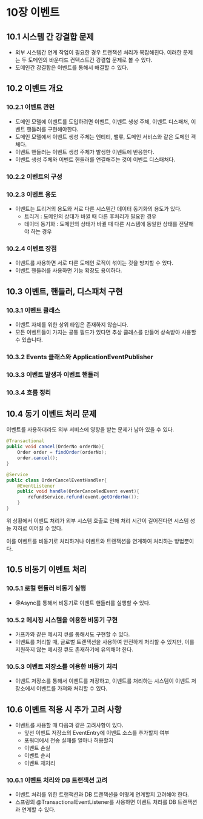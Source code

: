 # 10장 이벤트

## 10.1 시스템 간 강결합 문제

* 외부 시스템간 연계 작업이 필요한 경우 트랜잭션 처리가 복잡해진다. 이러한 문제는 두 도메인의 바운디드 컨텍스트간 강결합 문제로 볼 수 있다.
* 도메인간 강결합은 이벤트를 통해서 해결할 수 있다.

## 10.2 이벤트 개요

### 10.2.1 이벤트 관련

* 도메인 모델에 이벤트를 도입하려면 이벤트, 이벤트 생성 주체, 이벤트 디스패처, 이벤트 핸들러를 구현해야한다.
* 도메인 모델에서 이벤트 생성 주체는 엔티티, 밸류, 도메인 서비스와 같은 도메인 객체다.
* 이벤트 핸들러는 이벤트 생성 주체가 발생한 이벤트에 반응한다.
* 이벤트 생성 주체와 이벤트 핸들러를 연결해주는 것이 이벤트 디스패처다.

### 10.2.2 이벤트의 구성

### 10.2.3 이벤트 용도

* 이벤트는 트리거의 용도와 서로 다른 시스템간 데이터 동기화의 용도가 있다.
  * 트리거 : 도메인의 상태가 바뀔 때 다른 후처리가 필요한 경우
  * 데이터 동기화 : 도메인의 상태가 바뀔 때 다른 시스템에 동일한 상태를 전달해야 하는 경우

### 10.2.4 이벤트 장점

* 이벤트를 사용하면 서로 다른 도메인 로직이 섞이는 것을 방지할 수 있다.
* 이벤트 핸들러를 사용하면 기능 확장도 용이하다.

## 10.3 이벤트, 핸들러, 디스패처 구현

### 10.3.1 이벤트 클래스

* 이벤트 자체를 위한 상위 타입은 존재하지 않습니다.
* 모든 이벤트들이 가지는 공통 필드가 있다면 추상 클래스를 만들어 상속받아 사용할 수 있습니다.

### 10.3.2 Events 클래스와 ApplicationEventPublisher

### 10.3.3 이벤트 발생과 이벤트 핸들러

### 10.3.4 흐름 정리

## 10.4 동기 이벤트 처리 문제

이벤트를 사용하더라도 외부 서비스에 영향을 받는 문제가 남아 있을 수 있다.


```Java
@Transactional
public void cancel(OrderNo orderNo){
    Order order = findOrder(orderNo);
    order.cancel();
}

@Service
public class OrderCancelEventHandler{
    @EventListener
    public void handle(OrderCanceledEvent event){
        refundService.refund(event.getOrderNo());
    }
}
```


위 상황에서 이벤트 처리가 외부 시스템 호출로 인해 처리 시간이 길어진다면 시스템 성능 저하로 이어질 수 있다.

이를 이벤트를 비동기로 처리하거나 이벤트와 트랜잭션을 연계하여 처리하는 방법뿐이다.


## 10.5 비동기 이벤트 처리

### 10.5.1 로컬 핸들러 비동기 실행

* @Async를 통해서 비동기로 이벤트 핸들러를 실행할 수 있다.

### 10.5.2 메시징 시스템을 이용한 비동기 구현

* 카프카와 같은 메시지 큐를 통해서도 구현할 수 있다.
* 이벤트를 처리할 때, 글로벌 트랜잭션을 사용하여 안전하게 처리할 수 있지만, 이를 지원하지 않는 메시징 큐도 존재하기에 유의해야 한다.

### 10.5.3 이벤트 저장소를 이용한 비동기 처리

* 이벤트 저장소를 통해서 이벤트를 저장하고, 이벤트를 처리하는 시스템이 이벤트 저장소에서 이벤트를 가져와 처리할 수 있다.


## 10.6 이벤트 적용 시 추가 고려 사항

* 이벤트를 사용할 때 다음과 같은 고려사항이 있다.
  * 앞선 이벤트 저장소의 EventEntry에 이벤트 소스를 추가할지 여부
  * 포워더에서 전송 실패를 얼마나 허용할지
  * 이벤트 손실
  * 이벤트 순서
  * 이벤트 재처리

### 10.6.1 이벤트 처리와 DB 트랜잭션 고려

* 이벤트 처리를 위한 트랜잭션과 DB 트랜잭션을 어떻게 연계할지 고려해야 한다.
* 스프링의 @TransactionalEventListener를 사용하면 이벤트 처리를 DB 트랜잭션과 연계할 수 있다.
